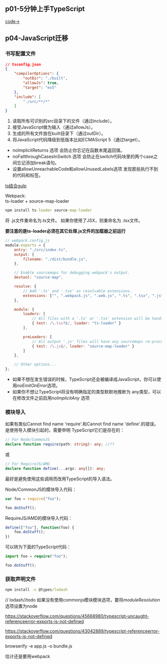 ## p01-5分钟上手TypeScript

[code->](https://github.com/thetime50/ts-practice/blob/main/p01-start/p01-start.ts)

## p04-JavaScript迁移

### 书写配置文件
```json
// tsconfig.json
{
    "compilerOptions": {
        "outDir": "./built",
        "allowJs": true,
        "target": "es5"
    },
    "include": [
        "./src/**/*"
    ]
}
```
1. 读取所有可识别的src目录下的文件（通过include）。
2. 接受JavaScript做为输入（通过allowJs）。
3. 生成的所有文件放在built目录下（通过outDir）。
4. 将JavaScript代码降级到低版本比如ECMAScript 5（通过target）。

- noImplicitReturns 选项 会防止你忘记在函数末尾返回值。
- noFallthroughCasesInSwitch 选项 会防止在switch代码块里的两个case之间忘记添加break语句。
- 设置allowUnreachableCode和allowUnusedLabels选项 发现那些执行不到的代码和标签。

[ts结合gulp](https://www.tslang.cn/docs/handbook/gulp.html)

Webpack:  
ts-loader + source-map-loader
```cmd
npm install ts-loader source-map-loader
```

将 .js文件重命名为.ts文件。 如果你使用了JSX，则重命名为 .tsx文件。

**要注意的是ts-loader必须在其它处理.js文件的加载器之前运行**
```js
// webpack.config.js
module.exports = {
    entry: "./src/index.ts",
    output: {
        filename: "./dist/bundle.js",
    },

    // Enable sourcemaps for debugging webpack's output.
    devtool: "source-map",

    resolve: {
        // Add '.ts' and '.tsx' as resolvable extensions.
        extensions: ["", ".webpack.js", ".web.js", ".ts", ".tsx", ".js"]
    },

    module: {
        loaders: [
            // All files with a '.ts' or '.tsx' extension will be handled by 'ts-loader'.
            { test: /\.tsx?$/, loader: "ts-loader" }
        ],

        preLoaders: [
            // All output '.js' files will have any sourcemaps re-processed by 'source-map-loader'.
            { test: /\.js$/, loader: "source-map-loader" }
        ]
    },

    // Other options...
};
```
- 如果不想在发生错误的时候，TypeScript还会被编译成JavaScript，你可以使用*noEmitOnError*选项。
- 如果你不想让TypeScript将没有明确指定的类型默默地推断为 any类型，可以在修改文件之前启用*noImplicitAny* 选项

### 模块导入
如果有类似Cannot find name 'require'.和Cannot find name 'define'.的错误。 是使用导入模块引起的，需要申明 TypeScript它们是存在的：

```ts
// For Node/CommonJS
declare function require(path: string): any; //??
```
或
```ts
// For RequireJS/AMD
declare function define(...args: any[]): any;
```
最好是避免使用这些调用而改用TypeScript的导入语法。


Node/CommonJS的模块导入代码：
```js
var foo = require("foo");

foo.doStuff();
```
RequireJS/AMD的模块导入代码：
```js
define(["foo"], function(foo) {
    foo.doStuff();
})
```
可以转为下面的TypeScript代码：
```ts
import foo = require("foo");

foo.doStuff();
```

### 获取声明文件

```cmd
npm install -s @types/lodash
```
// lodash//todo
如果没有使用commonjs模块模块选项，要将*moduleResolution*选项设置为node


https://stackoverflow.com/questions/45668980/typescript-uncaught-referenceerror-exports-is-not-defined

https://stackoverflow.com/questions/43042889/typescript-referenceerror-exports-is-not-defined

browserify -e app.js -o bundle.js

估计还是要用webpack

